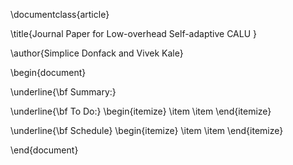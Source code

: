 
\documentclass{article} 


\title{Journal Paper for Low-overhead Self-adaptive CALU } 

\author{Simplice Donfack and Vivek Kale} 

\begin{document}

\underline{\bf Summary:} 

\underline{\bf To Do:}
\begin{itemize}
\item 
\item 
\end{itemize} 

\underline{\bf Schedule} 
\begin{itemize}
\item 
\item 
\end{itemize} 

\end{document} 
